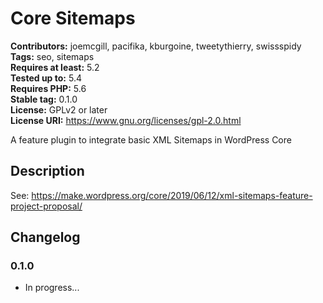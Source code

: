 # Core Sitemaps #
**Contributors:** joemcgill, pacifika, kburgoine, tweetythierry, swissspidy  
**Tags:** seo, sitemaps  
**Requires at least:** 5.2  
**Tested up to:** 5.4  
**Requires PHP:** 5.6  
**Stable tag:** 0.1.0  
**License:** GPLv2 or later  
**License URI:** https://www.gnu.org/licenses/gpl-2.0.html  

A feature plugin to integrate basic XML Sitemaps in WordPress Core

## Description ##

See: https://make.wordpress.org/core/2019/06/12/xml-sitemaps-feature-project-proposal/

## Changelog ##

### 0.1.0 ###
* In progress...
